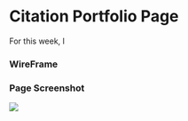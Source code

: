 # Citation Portfolio Page 

For this week, I 

### WireFrame 

### Page Screenshot
![](images/citation.png)
